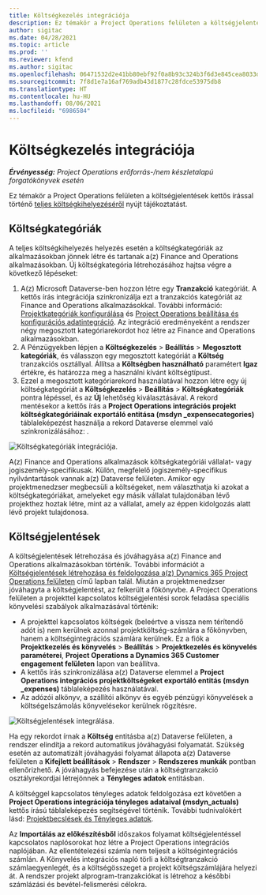 ```yaml
---
title: Költségkezelés integrációja
description: Ez témakör a Project Operations felületen a költségjelentések kettős írással történő integrációjáról nyújt tájékoztatást.
author: sigitac
ms.date: 04/28/2021
ms.topic: article
ms.prod: ''
ms.reviewer: kfend
ms.author: sigitac
ms.openlocfilehash: 06471532d2e41bb80ebf92f0a8b93c324b3f6d3e845cea8033d85d291ea237eb
ms.sourcegitcommit: 7f8d1e7a16af769adb43d1877c28fdce53975db8
ms.translationtype: HT
ms.contentlocale: hu-HU
ms.lasthandoff: 08/06/2021
ms.locfileid: "6986584"
---
```

# <a name="expense-management-integration"></a>Költségkezelés integrációja

_**Érvényesség:** Project Operations erőforrás-/nem készletalapú forgatókönyvek esetén_

Ez témakör a Project Operations felületen a költségjelentések kettős írással történő [teljes költségkihelyezéséről](../expense/expense-overview.md) nyújt tájékoztatást.

## <a name="expense-categories"></a>Költségkategóriák

A teljes költségkihelyezés helyezés esetén a költségkategóriák az alkalmazásokban jönnek létre és tartanak a(z) Finance and Operations alkalmazásokban. Új költségkategória létrehozásához hajtsa végre a következő lépéseket:

1. A(z) Microsoft Dataverse-ben hozzon létre egy **Tranzakció** kategóriát. A kettős írás integrációja szinkronizálja ezt a tranzakciós kategóriát az Finance and Operations alkalmazásokkal. További információ: [Projektkategóriák konfigurálása](/dynamics365/project-operations/project-accounting/configure-project-categories) és [Project Operations beállítása és konfigurációs adatintegráció](resource-dual-write-setup-integration.md). Az integráció eredményeként a rendszer négy megosztott kategóriarekordot hoz létre az Finance and Operations alkalmazásokban.
2. A Pénzügyekben lépjen a **Költségkezelés** > **Beállítás** > **Megosztott kategóriák**, és válasszon egy megosztott kategóriát a **Költség** tranzakciós osztállyal. Állítsa a **Költségben használható** paramétert **Igaz** értékre, és határozza meg a használni kívánt költségtípust.
3. Ezzel a megosztott kategóriarekord használatával hozzon létre egy új költségkategóriát a **Költségkezelés** > **Beállítás** > **Költségkategóriák** pontra lépéssel, és az **Új** lehetőség kiválasztásával. A rekord mentésekor a kettős írás a **Project Operations integrációs projekt költségkategóriáinak exportáló entitása (msdyn \_expensecategories)** táblaleképezést használja a rekord Dataverse elemmel való szinkronizálásához: .

  ![Költségkategóriák integrációja.](./media/DW6ExpenseCategories.png)

A(z) Finance and Operations alkalmazások költségkategóriái vállalat- vagy jogiszemély-specifikusak. Külön, megfelelő jogiszemély-specifikus nyilvántartások vannak a(z) Dataverse felületen. Amikor egy projektmenedzser megbecsüli a költségeket, nem választhatja ki azokat a költségkategóriákat, amelyeket egy másik vállalat tulajdonában lévő projekthez hoztak létre, mint az a vállalat, amely az éppen kidolgozás alatt lévő projekt tulajdonosa. 

## <a name="expense-reports"></a>Költségjelentések

A költségjelentések létrehozása és jóváhagyása a(z) Finance and Operations alkalmazásokban történik. További információt a [Költségjelentések létrehozása és feldolgozása a(z) Dynamics 365 Project Operations felületen](/learn/modules/create-process-expense-reports/) című lapban talál. Miután a projektmenedzser jóváhagyta a költségjelentést, az felkerült a főkönyvbe. A Project Operations felületen a projekttel kapcsolatos költségjelentési sorok feladása speciális könyvelési szabályok alkalmazásával történik:

  - A projekttel kapcsolatos költségek (beleértve a vissza nem térítendő adót is) nem kerülnek azonnal projektköltség-számlára a főkönyvben, hanem a költségintegrációs számlára kerülnek. Ez a fiók a **Projektkezelés és könyvelés** > **Beállítás** > **Projektkezelés és könyvelés paraméterei**, **Project Operations a Dynamics 365 Customer engagement felületen** lapon van beállítva.
  - A kettős írás szinkronizálása a(z) Dataverse elemmel a **Project Operations integrációs projektköltségeket exportáló entitás (msdyn \_expenses)** táblaleképezés használatával.
  - Az adózói alkönyv, a szállítói alkönyv és egyéb pénzügyi könyvelések a költségelszámolás könyvelésekor kerülnek rögzítésre.

  ![Költségjelentések integrálása.](./media/DW6ExpenseReports.png)

Ha egy rekordot írnak a **Költség** entitásba a(z) Dataverse felületen, a rendszer elindítja a rekord automatikus jóváhagyási folyamatát. Szükség esetén az automatizált jóváhagyási folyamat állapota a(z) Dataverse felületen a **Kifejlett beállítások** > **Rendszer** > **Rendszeres munkák** pontban ellenőrizhető. A jóváhagyás befejezése után a költségtranzakció osztályrekordjai létrejönnek a **Tényleges adatok** entitásban.

A költséggel kapcsolatos tényleges adatok feldolgozása ezt követően a **Project Operations integrációja tényleges adataival (msdyn\_actuals)** kettős írású táblaleképezés segítségével történik. További tudnivalókért lásd: [Projektbecslések és Tényleges adatok](resource-dual-write-estimates-actuals.md).

Az **Importálás az előkészítésből** időszakos folyamat költségjelentéssel kapcsolatos naplósorokat hoz létre a Project Operations integrációs naplójában. Az ellentételezési számla nem teljesít a költségintegrációs számlán. A Könyvelés integrációs napló törli a költségtranzakció számlaegyenlegét, és a költségösszeget a projekt költségszámlájára helyezi át. A rendszer projekt alprogram-tranzakciókat is létrehoz a későbbi számlázási és bevétel-felismerési célokra.
